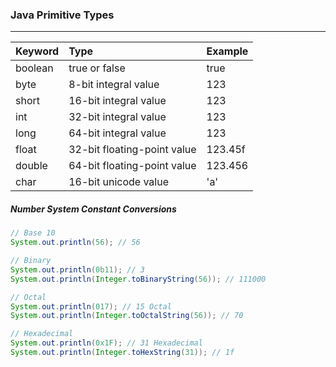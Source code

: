 ### Java Primitive Types
---
| Keyword | Type                        | Example |
| :------ | :-------------------------- | :------ |
| boolean | true or false               | true    |
| byte    | 8-bit integral value        | 123     |
| short   | 16-bit integral value       | 123     |
| int     | 32-bit integral value       | 123     |
| long    | 64-bit integral value       | 123     |
| float   | 32-bit floating-point value | 123.45f |
| double  | 64-bit floating-point value | 123.456 |
| char    | 16-bit unicode value        | 'a'     |

##### Number System Constant Conversions
```java
// Base 10
System.out.println(56); // 56

// Binary
System.out.println(0b11); // 3
System.out.println(Integer.toBinaryString(56)); // 111000

// Octal
System.out.println(017); // 15 Octal
System.out.println(Integer.toOctalString(56)); // 70

// Hexadecimal
System.out.println(0x1F); // 31 Hexadecimal
System.out.println(Integer.toHexString(31)); // 1f
```

